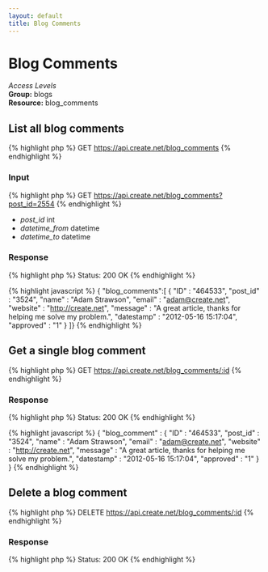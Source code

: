 ```yaml
---
layout: default
title: Blog Comments
---
```


Blog Comments
=============

*Access Levels*    
__Group:__ blogs     
__Resource:__ blog_comments

List all blog comments
-------------------

{% highlight php %}
GET 	https://api.create.net/blog_comments
{% endhighlight %}

### Input

{% highlight php %}
GET 	https://api.create.net/blog_comments?post_id=2554
{% endhighlight %}

* *post_id* int
* *datetime_from* datetime
* *datetime_to* datetime

### Response

{% highlight php %}
Status: 200 OK
{% endhighlight %}

{% highlight javascript %}
{ "blog_comments":[
	{
		"ID" : "464533",
		"post_id" : "3524",
		"name" : "Adam Strawson",
		"email" : "adam@create.net",
		"website" : "http://create.net",
		"message" : "A great article, thanks for helping me solve my problem.",
		"datestamp" : "2012-05-16 15:17:04",
		"approved" : "1"
	}
]}
{% endhighlight %}

Get a single blog comment
-------------------------

{% highlight php %}
GET 	https://api.create.net/blog_comments/:id
{% endhighlight %}

### Response

{% highlight php %}
Status: 200 OK
{% endhighlight %}

{% highlight javascript %}
{ "blog_comment" :
	{
		"ID" : "464533",
		"post_id" : "3524",
		"name" : "Adam Strawson",
		"email" : "adam@create.net",
		"website" : "http://create.net",
		"message" : "A great article, thanks for helping me solve my problem.",
		"datestamp" : "2012-05-16 15:17:04",
		"approved" : "1"
	}
}
{% endhighlight %}


Delete a blog comment
------------------

{% highlight php %}
DELETE 	https://api.create.net/blog_comments/:id
{% endhighlight %}

### Response

{% highlight php %}
Status: 200 OK
{% endhighlight %}